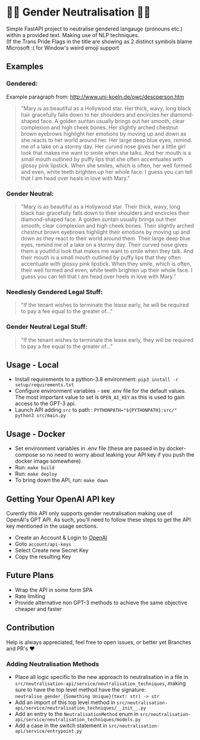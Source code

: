 # 🏳️‍⚧ Gender Neutralisation 🏳️‍⚧

Simple FastAPI project to neutralise gendered langauge (pronouns etc.) within a 
provided text. Making use of NLP techniques.  
(If the Trans Pride Flags in the title are showing as 2 distinct symbols blame 
Microsoft :( for Window's weird emoji support

## Examples
### Gendered:
Example paragraph from: http://www.uni-koeln.de/owc/descperson.htm
>"Mary is as beautiful as a Hollywood star. Her thick, wavy, long black hair gracefully falls down to her shoulders and encircles her diamond-shaped face. A golden suntan usually brings out her smooth, clear complexion and high cheek bones. Her slightly arched chestnut brown eyebrows highlight her emotions by moving up and down as she reacts to her world around her. Her large deep blue eyes, remind me of a lake on a stormy day. Her curved nose gives her a little girl look that makes me want to smile when she talks. And her mouth is a small mouth outlined by puffy lips that she often accentuates with glossy pink lipstick. When she smiles, which is often, her well formed and even, white teeth brighten up her whole face. I guess you can tell that I am head over heals in love with Mary."
### Gender Neutral:
>"Mary is as beautiful as a Hollywood star. Their thick, wavy, long black hair gracefully falls down to their shoulders and encircles their diamond-shaped face. A golden suntan usually brings out their smooth, clear complexion and high cheek bones. Their slightly arched chestnut brown eyebrows highlight their emotions by moving up and down as they react to their world around them. Their large deep blue eyes, remind me of a lake on a stormy day. Their curved nose gives them a youthful look that makes me want to smile when they talk. And their mouth is a small mouth outlined by puffy lips that they often accentuate with glossy pink lipstick. When they smile, which is often, their well formed and even, white teeth brighten up their whole face. I guess you can tell that I am head over heels in love with Mary."

### Needlesly Gendered Legal Stuff:
>"If the tenant wishes to terminate the lease early, he will be required to pay a fee equal to the greater of..."
### Gender Neutral Legal Stuff:
>"If the tenant wishes to terminate the lease early, they will be required to pay a fee equal to the greater of..."

## Usage - Local
- Install requirements to a python-3.8 environment: `pip3 install -r setup/requirements.txt`
- Configure environment variables - see .env file for the default values. The most important
value to set is `OPEN_AI_KEY` as this is used to gain access to the GPT-3 api.
- Launch API adding `src` to path : `PYTHONPATH="${PYTHONPATH}:src/" python3 src/main.py`

## Usage - Docker
- Set environment variables in .env file (these are passed in by docker-compose so no need to worry
about leaking your API key if you push the docker image somewhere)
- Run: `make build`
- Run: `make deploy`
- To bring down the API, run: `make down`

## Getting Your OpenAI API key
Curently this API only supports gender neutralisation making use of OpenAI's GPT API. As such,
you'll need to follow these steps to get the API key mentioned in the usage sections.
- Create an Account & Login to [OpenAI](https://openai.com/api/)
- Goto `account/api-keys`
- Select Create new Secret Key
- Copy the resulting Key

## Future Plans
- Wrap the API in some form SPA
- Rate limiting
- Provide alternative non GPT-3 methods to achieve the same objective cheaper and faster

## Contribution
Help is always appreciated, feel free to open issues, or better yet Branches and PR's ❤

### Adding Neutralisation Methods
- Place all logic specific to the new approach to neutralisation in a file in 
`src/neutralisation-api/service/neutralisation_techniques`, making sure to have
the top level method have the signature: `neutralise_gender_{Something Unique}(text: str) -> str`
- Add an import of this top level method in `src/neutralisation-api/service/neutralisation_techniques/__init__.py`
- Add an entry to the `NeutralisationMethod` enum in `src/neutralisation-api/service/neutralisation_techniques/models.py`
- Add a case in the switch statement in `src/neutralisation-api/service/entrypoint.py`
